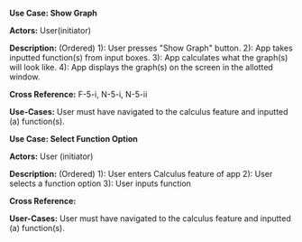 **Use Case: Show Graph**

**Actors:** User(initiator)

**Description:** (Ordered)
  1): User presses "Show Graph" button.
  2): App takes inputted function(s) from input boxes.
  3): App calculates what the graph(s) will look like.
  4): App displays the graph(s) on the screen in the allotted window.
  
**Cross Reference:** F-5-i, N-5-i, N-5-ii
  
**Use-Cases:** User must have navigated to the calculus feature and inputted (a) function(s).


**Use Case: Select Function Option**

**Actors:** User (initiator)

**Description:** (Ordered)
  1): User enters Calculus feature of app
  2): User selects a function option
  3): User inputs function
  
**Cross Reference:** 

**User-Cases:** User must have navigated to the calculus feature and inputted (a) function(s).
